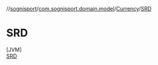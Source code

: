 //[sognisport](../../../../index.md)/[com.sognisport.domain.model](../../index.md)/[Currency](../index.md)/[SRD](index.md)

# SRD

[JVM]\
[SRD](index.md)
